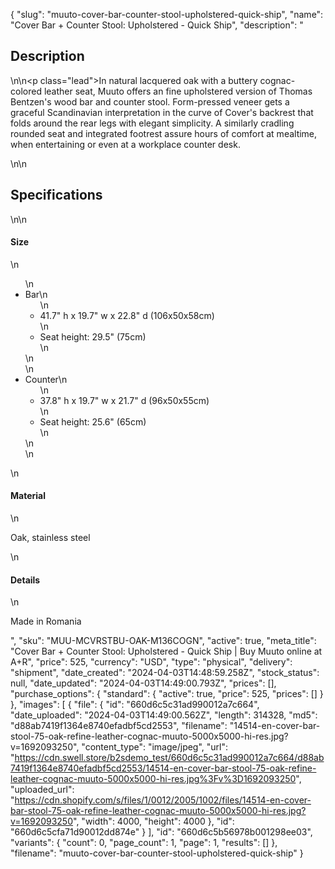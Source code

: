 {
  "slug": "muuto-cover-bar-counter-stool-upholstered-quick-ship",
  "name": "Cover Bar + Counter Stool: Upholstered - Quick Ship",
  "description": "<h2>Description</h2>\n<!-- split -->\n<p class=\"lead\">In natural lacquered oak with a buttery cognac-colored leather seat, Muuto offers an fine upholstered version of Thomas Bentzen's wood bar and counter stool. Form-pressed veneer gets a graceful Scandinavian interpretation in the curve of Cover's backrest that folds around the rear legs with elegant simplicity. A similarly cradling rounded seat and integrated footrest assure hours of comfort at mealtime, when entertaining or even at a workplace counter desk.</p>\n<!-- split -->\n<h2>Specifications</h2>\n<!-- split -->\n<h4>Size</h4>\n<ul>\n<li>Bar\n<ul>\n<li>41.7\" h x 19.7\" w x 22.8\" d (106x50x58cm)</li>\n<li>Seat height: 29.5\" (75cm)</li>\n</ul>\n</li>\n<li>Counter\n<ul>\n<li>37.8\" h x 19.7\" w x 21.7\" d (96x50x55cm)</li>\n<li>Seat height: 25.6\" (65cm)</li>\n</ul>\n</li>\n</ul>\n<h4>Material</h4>\n<p>Oak, stainless steel</p>\n<h4>Details</h4>\n<p>Made in Romania</p>",
  "sku": "MUU-MCVRSTBU-OAK-M136COGN",
  "active": true,
  "meta_title": "Cover Bar + Counter Stool: Upholstered - Quick Ship | Buy Muuto online at A+R",
  "price": 525,
  "currency": "USD",
  "type": "physical",
  "delivery": "shipment",
  "date_created": "2024-04-03T14:48:59.258Z",
  "stock_status": null,
  "date_updated": "2024-04-03T14:49:00.793Z",
  "prices": [],
  "purchase_options": {
    "standard": {
      "active": true,
      "price": 525,
      "prices": []
    }
  },
  "images": [
    {
      "file": {
        "id": "660d6c5c31ad990012a7c664",
        "date_uploaded": "2024-04-03T14:49:00.562Z",
        "length": 314328,
        "md5": "d88ab7419f1364e8740efadbf5cd2553",
        "filename": "14514-en-cover-bar-stool-75-oak-refine-leather-cognac-muuto-5000x5000-hi-res.jpg?v=1692093250",
        "content_type": "image/jpeg",
        "url": "https://cdn.swell.store/b2sdemo_test/660d6c5c31ad990012a7c664/d88ab7419f1364e8740efadbf5cd2553/14514-en-cover-bar-stool-75-oak-refine-leather-cognac-muuto-5000x5000-hi-res.jpg%3Fv%3D1692093250",
        "uploaded_url": "https://cdn.shopify.com/s/files/1/0012/2005/1002/files/14514-en-cover-bar-stool-75-oak-refine-leather-cognac-muuto-5000x5000-hi-res.jpg?v=1692093250",
        "width": 4000,
        "height": 4000
      },
      "id": "660d6c5cfa71d90012dd874e"
    }
  ],
  "id": "660d6c5b56978b001298ee03",
  "variants": {
    "count": 0,
    "page_count": 1,
    "page": 1,
    "results": []
  },
  "filename": "muuto-cover-bar-counter-stool-upholstered-quick-ship"
}